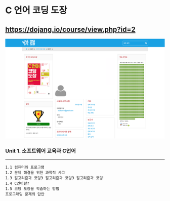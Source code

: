 C 언어 코딩 도장
================
https://dojang.io/course/view.php?id=2
--------------------------------------
![ex_screenshot](./img/progress.png)

### Unit 1. 소프트웨어 교육과 C언어
- - -
```
1.1 컴퓨터와 프로그램
1.2 문제 해결을 위한 과학적 사고
1.3 알고리즘과 코딩3 알고리즘과 코딩3 알고리즘과 코딩
1.4 C언어란?
1.5 코딩 도장을 학습하는 방법
프로그래밍 문제의 답안
```

